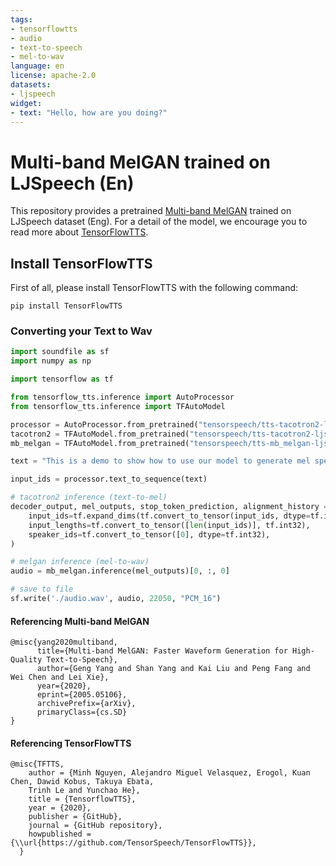 ```yaml
---
tags:
- tensorflowtts
- audio
- text-to-speech
- mel-to-wav
language: en
license: apache-2.0
datasets:
- ljspeech
widget:
- text: "Hello, how are you doing?"
---
```


# Multi-band MelGAN trained on LJSpeech (En)
This repository provides a pretrained [Multi-band MelGAN](https://arxiv.org/abs/2005.05106) trained on LJSpeech dataset (Eng). For a detail of the model, we encourage you to read more about
[TensorFlowTTS](https://github.com/TensorSpeech/TensorFlowTTS). 


## Install TensorFlowTTS
First of all, please install TensorFlowTTS with the following command:
```
pip install TensorFlowTTS
```

### Converting your Text to Wav
```python
import soundfile as sf
import numpy as np

import tensorflow as tf

from tensorflow_tts.inference import AutoProcessor
from tensorflow_tts.inference import TFAutoModel

processor = AutoProcessor.from_pretrained("tensorspeech/tts-tacotron2-ljspeech-en")
tacotron2 = TFAutoModel.from_pretrained("tensorspeech/tts-tacotron2-ljspeech-en")
mb_melgan = TFAutoModel.from_pretrained("tensorspeech/tts-mb_melgan-ljspeech-en")

text = "This is a demo to show how to use our model to generate mel spectrogram from raw text."

input_ids = processor.text_to_sequence(text)

# tacotron2 inference (text-to-mel)
decoder_output, mel_outputs, stop_token_prediction, alignment_history = tacotron2.inference(
    input_ids=tf.expand_dims(tf.convert_to_tensor(input_ids, dtype=tf.int32), 0),
    input_lengths=tf.convert_to_tensor([len(input_ids)], tf.int32),
    speaker_ids=tf.convert_to_tensor([0], dtype=tf.int32),
)

# melgan inference (mel-to-wav)
audio = mb_melgan.inference(mel_outputs)[0, :, 0]

# save to file
sf.write('./audio.wav', audio, 22050, "PCM_16")
```

#### Referencing Multi-band MelGAN
```
@misc{yang2020multiband,
      title={Multi-band MelGAN: Faster Waveform Generation for High-Quality Text-to-Speech}, 
      author={Geng Yang and Shan Yang and Kai Liu and Peng Fang and Wei Chen and Lei Xie},
      year={2020},
      eprint={2005.05106},
      archivePrefix={arXiv},
      primaryClass={cs.SD}
}
```

#### Referencing TensorFlowTTS
```
@misc{TFTTS,
    author = {Minh Nguyen, Alejandro Miguel Velasquez, Erogol, Kuan Chen, Dawid Kobus, Takuya Ebata, 
    Trinh Le and Yunchao He},
    title = {TensorflowTTS},
    year = {2020},
    publisher = {GitHub},
    journal = {GitHub repository},
    howpublished = {\\url{https://github.com/TensorSpeech/TensorFlowTTS}},
  }
```